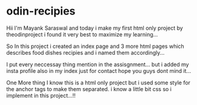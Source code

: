 # odin-recipies
Hii I'm Mayank Saraswal and today i make my first html only project by theodinproject i found it very best to maximize my learning...

So In this project i created an index page and 3 more html pages which describes food dishes recipies and i named them accordingly...

I put every neccessay thing mention in the assisgnment...
but i added my insta profile also in my index just for contact hope you guys dont mind it...

One More thing I know this is a html only project but i used some style for the anchor tags to make them separated. i know a little bit css so i implement in this project...!!